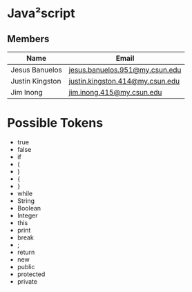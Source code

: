 # Java²script
Members
---
|Name|Email|
|----|-----|
|Jesus Banuelos|jesus.banuelos.951@my.csun.edu|
|Justin Kingston|justin.kingston.414@my.csun.edu|
Jim Inong|jim.inong.415@my.csun.edu|

# Possible Tokens
* true
* false
* if 
* (
* )
* {
* }
* while
* String
* Boolean 
* Integer
* this 
* print
* break 
* ;
* return
* new
* public
* protected 
* private

